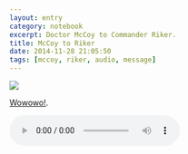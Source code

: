 ```yaml
--- 
layout: entry
category: notebook
excerpt: Doctor McCoy to Commander Riker.
title: McCoy to Riker
date: 2014-11-28 21:05:50
tags: [mccoy, riker, audio, message]
---
```


<img src="/img/">
<noscript>
    <p><a href="/audio/mccoy-to-riker-wowowo.mp3">Wowowo!</a>.</p>
</noscript>
<audio controls="controls" title="Wowowo!">  
   <source src="/audio/mccoy-to-riker-wowowo.mp3" />  
</audio>